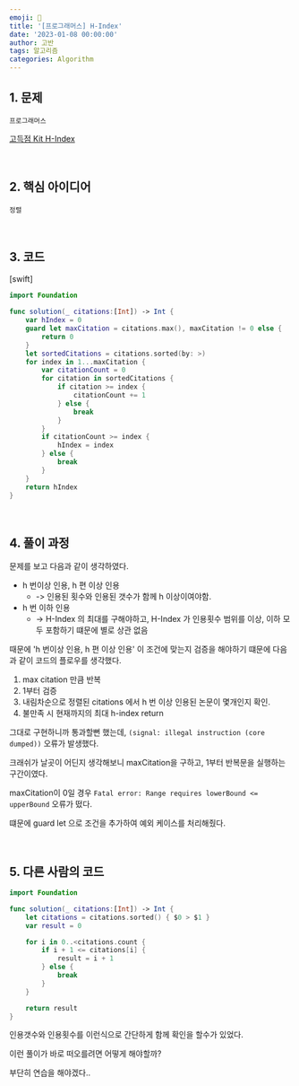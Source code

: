 ```yaml
---
emoji: 🧶
title: '[프로그래머스] H-Index'
date: '2023-01-08 00:00:00'
author: 고반
tags: 알고리즘
categories: Algorithm
---
```


## 1. 문제

`프로그래머스`

[고득점 Kit H-Index](https://school.programmers.co.kr/learn/courses/30/lessons/42747)


<br/>

## 2. 핵심 아이디어

`정렬`

<br/>

## 3. 코드

[swift]
```swift
import Foundation

func solution(_ citations:[Int]) -> Int {
    var hIndex = 0
    guard let maxCitation = citations.max(), maxCitation != 0 else {
        return 0
    }
    let sortedCitations = citations.sorted(by: >)
    for index in 1...maxCitation {
        var citationCount = 0
        for citation in sortedCitations {
            if citation >= index {
                citationCount += 1
            } else {
                break
            }
        }
        if citationCount >= index {
            hIndex = index
        } else {
            break
        }
    }
    return hIndex
}

```

<br/>

## 4. 풀이 과정

문제를 보고 다음과 같이 생각하였다.

- h 번이상 인용, h 편 이상 인용
    - -> 인용된 횟수와 인용된 갯수가 함께 h 이상이여야함.
- h 번 이하 인용 
    - -> H-Index 의 최대를 구해야하고, H-Index 가 인용횟수 범위를 이상, 이하 모두 포함하기 떄문에 별로 상관 없음

때문에 'h 번이상 인용, h 편 이상 인용' 이 조건에 맞는지 검증을 해야하기 떄문에 다음과 같이 코드의 플로우를 생각했다.

1. max citation 만큼 반복
2. 1부터 검증
3. 내림차순으로 정렬된 citations 에서 h 번 이상 인용된 논문이 몇개인지 확인.
4. 불만족 시 현재까지의 최대 h-index return

그대로 구현하니까 통과할뻔 했는데, `(signal: illegal instruction (core dumped))`
오류가 발생했다.

크래쉬가 날곳이 어딘지 생각해보니 maxCitation을 구하고, 1부터 반복문을 실행하는 구간이였다. 

maxCitation이 0일 경우 `Fatal error: Range requires lowerBound <= upperBound` 오류가 떴다.

떄문에 guard let 으로 조건을 추가하여 예외 케이스를 처리해줬다.

<br/>

## 5. 다른 사람의 코드

```swift
import Foundation

func solution(_ citations:[Int]) -> Int {
    let citations = citations.sorted() { $0 > $1 }
    var result = 0

    for i in 0..<citations.count {
        if i + 1 <= citations[i] {
            result = i + 1
        } else {
            break
        }
    }

    return result
}

```

인용갯수와 인용횟수를 이런식으로 간단하게 함께 확인을 할수가 있었다.

이런 풀이가 바로 떠오를려면 어떻게 해야할까?

부단히 연습을 해야겠다..

<br/>


```toc

```
